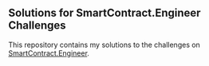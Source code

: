 ## Solutions for SmartContract.Engineer Challenges

This repository contains my solutions to the challenges on [SmartContract.Engineer](https://smartcontract.engineer/).
